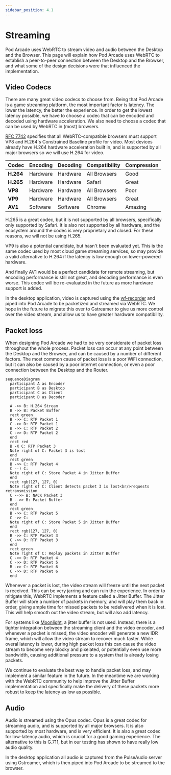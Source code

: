 ```yaml
---
sidebar_position: 4.1
---
```


# Streaming

Pod Arcade uses WebRTC to stream video and audio between the Desktop and the Browser. This page will explain how Pod Arcade uses WebRTC to establish a peer-to-peer connection between the Desktop and the Browser, and what some of the design decisions were that influenced the implementation.

## Video Codecs
There are many great video codecs to choose from. Being that Pod Arcade is a game streaming platform, the most important factor is latency. The lower the latency, the better the experience. In order to get the lowest latency possible, we have to choose a codec that can be encoded and decoded using hardware acceleration. We also need to choose a codec that can be used by WebRTC in (most) browsers.

[RFC 7742](https://datatracker.ietf.org/doc/html/rfc7742) specifies that all WebRTC-compatible browsers must support VP8 and H.264's Constrained Baseline profile for video. Most devices already have H.264 hardware acceleration built in, and is supported by all major browsers so we will use H.264 for video.

| Codec | Encoding | Decoding | Compatibility | Compression |
| ----- | -------- | -------- | ------------- | ----------- |
| **H.264** | Hardware | Hardware | All Browsers  | Good        |
| **H.265** | Hardware | Hardware | Safari        | Great       |
| **VP8**   | Hardware | Hardware | All Browsers  | Poor        |
| **VP9**   | Hardware | Hardware | All Browsers  | Great       |
| **AV1**   | Software | Software | Chrome        | Amazing     |

H.265 is a great codec, but it is not supported by all browsers, specifically only supported by Safari. It is also not supported by all hardware, and the ecosystem around the codec is very proprietary and closed. For these reasons, we will not be using H.265.

VP9 is also a potential candidate, but hasn't been evaluated yet. This is the same codec used by most cloud game streaming services, so may provide a valid alternative to H.264 if the latency is low enough on lower-powered hardware.

And finally AV1 would be a perfect candidate for remote streaming, but encoding performance is still not great, and decoding performance is even worse. This codec will be re-evaluated in the future as more hardware support is added.

In the desktop application, video is captured using the [wf-recorder](https://github.com/ammen99/wf-recorder) and piped into Pod Arcade to be packetized and streamed via WebRTC. We hope in the future to migrate this over to Gstreamer to give us more control over the video stream, and allow us to have greater hardware compatibility.

## Packet loss
When designing Pod Arcade we had to be very considerate of packet loss throughout the whole process. Packet loss can occur at any point between the Desktop and the Browser, and can be caused by a number of different factors. The most common cause of packet loss is a poor WiFi connection, but it can also be caused by a poor internet connection, or even a poor connection between the Desktop and the Router.

```mermaid
sequenceDiagram
  participant A as Encoder
  participant B as Desktop
  participant C as Client
  participant D as Decoder

  A ->> B: H.264 Stream
  B ->> B: Packet Buffer
  rect green
  B ->> C: RTP Packet 1
  C ->> D: RTP Packet 1
  B ->> C: RTP Packet 2
  C ->> D: RTP Packet 2
  end
  rect red
  B -X C: RTP Packet 3
  Note right of C: Packet 3 is lost
  end
  rect green
  B ->> C: RTP Packet 4
  C --) C: 
  Note right of C: Store Packet 4 in Jitter Buffer
  end
  rect rgb(127, 127, 0)
  Note right of C: Client detects packet 3 is lost<br/>requests retransmission
  C -->> B: NACK Packet 3
  B -->> B: Packet Buffer
  end
  rect green
  B ->> C: RTP Packet 5
  C ->> C: 
  Note right of C: Store Packet 5 in Jitter Buffer
  end
  rect rgb(127, 127, 0)
  B ->> C: RTP Packet 3
  C ->> D: RTP Packet 3
  end
  rect green
  Note right of C: Replay packets in Jitter Buffer
  C ->> D: RTP Packet 4
  C ->> D: RTP Packet 5
  B ->> C: RTP Packet 6
  C ->> D: RTP Packet 6
  end
```

Whenever a packet is lost, the video stream will freeze until the next packet is received. This can be very jarring and can ruin the experience. In order to mitigate this, WebRTC implements a feature called a Jitter Buffer. The Jitter Buffer will store a number of packets in memory, and will play them back in order, giving ample time for missed packets to be redelivered when it is lost. This will help smooth out the video stream, but will also add latency.

For systems like [Moonlight](https://moonlight-stream.org/), a jitter buffer is not used. Instead, there is a tighter integration between the streaming client and the video encoder, and whenever a packet is missed, the video encoder will generate a new IDR frame, which will allow the video stream to recover much faster. While overal latency is lower, during high packet loss this can cause the video stream to become very blocky and pixelated, or potentially even use more bandwidth, causing additional pressure to a system that is already losing packets.

We continue to evaluate the best way to handle packet loss, and may implement a similar feature in the future. In the meantime we are working with the WebRTC community to help improve the Jitter Buffer implementation and specifically make the delivery of these packets more robust to keep the latency as low as possible.

## Audio
Audio is streamed using the Opus codec. Opus is a great codec for streaming audio, and is supported by all major browsers. It is also supported by most hardware, and is very efficient. It is also a great codec for low-latency audio, which is crucial for a good gaming experience. The alternative to this is G.711, but in our testing has shown to have really low audio quality.

In the desktop application all audio is captured from the PulseAudio server using Gstreamer, which is then piped into Pod Arcade to be streamed to the browser.